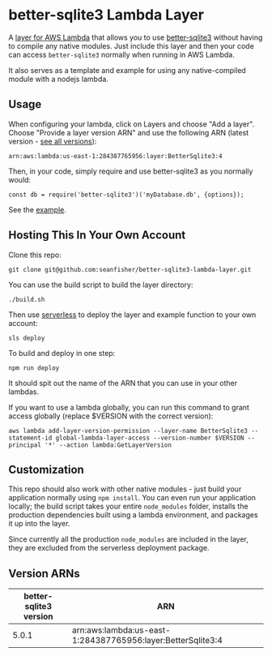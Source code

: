 # better-sqlite3 Lambda Layer

A [layer for AWS Lambda](https://aws.amazon.com/about-aws/whats-new/2018/11/aws-lambda-now-supports-custom-runtimes-and-layers/) that allows you to use [better-sqlite3](https://github.com/JoshuaWise/better-sqlite3) without having to compile any native modules. Just include this layer and then your code can access `better-sqlite3` normally when running in AWS Lambda.

It also serves as a template and example for using any native-compiled module with a nodejs lambda.

## Usage

When configuring your lambda, click on Layers and choose "Add a layer". Choose "Provide a layer version ARN" and use the following ARN (latest version - [see all versions](#version-arns)):

    arn:aws:lambda:us-east-1:284387765956:layer:BetterSqlite3:4

Then, in your code, simply require and use better-sqlite3 as you normally would:

    const db = require('better-sqlite3')('myDatabase.db', {options});

See the [example](example/README.md).

## Hosting This In Your Own Account

Clone this repo:

    git clone git@github.com:seanfisher/better-sqlite3-lambda-layer.git

You can use the build script to build the layer directory:

    ./build.sh

Then use [serverless](https://serverless.com/framework/docs/providers/aws/guide/functions/#layers) to deploy the layer and example function to your own account:

    sls deploy

To build and deploy in one step:

    npm run deploy

It should spit out the name of the ARN that you can use in your other lambdas.

If you want to use a lambda globally, you can run this command to grant access globally (replace $VERSION with the correct version):

    aws lambda add-layer-version-permission --layer-name BetterSqlite3 --statement-id global-lambda-layer-access --version-number $VERSION --principal '*' --action lambda:GetLayerVersion

## Customization

This repo should also work with other native modules - just build your application normally using `npm install`. You can even run your application locally; the build script takes your entire `node_modules` folder, installs the production dependencies built using a lambda environment, and packages it up into the layer.

Since currently all the production `node_modules` are included in the layer, they are excluded from the serverless deployment package.

## Version ARNs

| better-sqlite3 version | ARN |
| --- | --- |
| 5.0.1 | arn:aws:lambda:us-east-1:284387765956:layer:BetterSqlite3:4 |
